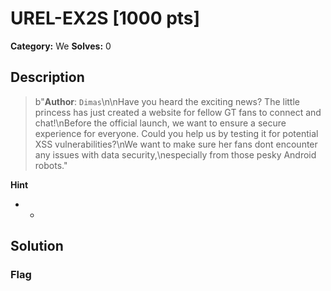 # UREL-EX2S [1000 pts]

**Category:** We
**Solves:** 0

## Description
>b"**Author**: `Dimas`\n\nHave you heard the exciting news? The little princess has just created a website for fellow GT fans to connect and chat!\nBefore the official launch, we want to ensure a secure experience for everyone. Could you help us by testing it for potential XSS vulnerabilities?\nWe want to make sure her fans dont encounter any issues with data security,\nespecially from those pesky Android robots."

**Hint**
* -

## Solution

### Flag

